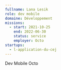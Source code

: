 ```yaml
---
fullname: Lana Lesik
role: dev mobile
domaine: Développement
missions:
  - start: 2021-10-25
    end: 2022-06-30
    status: service
    employer: Octo
startups:
  - l-application-du-cej
---
```


Dev Mobile Octo
